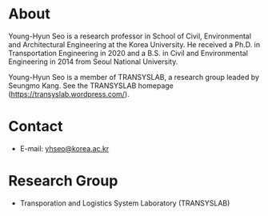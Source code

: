 # About

Young-Hyun Seo is a research professor in School of Civil, Environmental and Architectural Engineering at the Korea University. He received a Ph.D. in Transportation Engineering in 2020 and a B.S. in Civil and Environmental Engineering in 2014 from Seoul National University.

Young-Hyun Seo is a member of TRANSYSLAB, a research group leaded by Seungmo Kang. See the TRANSYSLAB homepage (https://transyslab.wordpress.com/).

# Contact
* E-mail: yhseo@korea.ac.kr

# Research Group
* Transporation and Logistics System Laboratory (TRANSYSLAB)